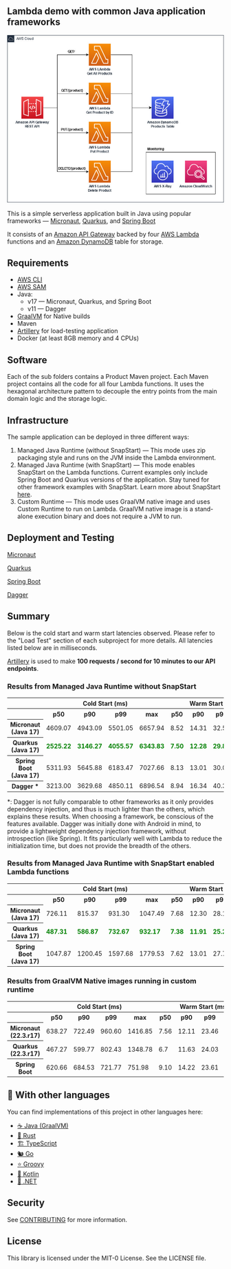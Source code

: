 ## Lambda demo with common Java application frameworks

![Architecture Diagram](imgs/diagram.jpg)

This is a simple serverless application built in Java using popular frameworks — [Micronaut](https://micronaut.io/),
[Quarkus](https://quarkus.io/), and [Spring Boot](https://spring.io/projects/spring-boot)

It consists of an [Amazon API Gateway](https://aws.amazon.com/api-gateway/) backed by four [AWS Lambda](https://aws.amazon.com/lambda/)
functions and an [Amazon DynamoDB](https://aws.amazon.com/dynamodb/) table for storage.

## Requirements

- [AWS CLI](https://aws.amazon.com/cli/)
- [AWS SAM](https://aws.amazon.com/serverless/sam/)
- Java:
  - v17 — Micronaut, Quarkus, and Spring Boot
  - v11 — Dagger
- [GraalVM](https://www.graalvm.org/) for Native builds
- Maven
- [Artillery](https://www.artillery.io/) for load-testing application
- Docker (at least 8GB memory and 4 CPUs)

## Software
Each of the sub folders contains a Product Maven project.
Each Maven project contains all the code for all four Lambda functions.
It uses the hexagonal architecture pattern to decouple the entry points from the main domain logic
and the storage logic.

## Infrastructure

The sample application can be deployed in three different ways:
1. Managed Java Runtime (without SnapStart) — This mode uses zip packaging style and runs on the JVM inside the Lambda environment.
2. Managed Java Runtime (with SnapStart) — This mode enables SnapStart on the Lambda functions.
   Current examples only include Spring Boot and Quarkus versions of the application.
Stay tuned for other framework examples with SnapStart.
   Learn more about SnapStart [here](https://docs.aws.amazon.com/lambda/latest/dg/snapstart.html).
3. Custom Runtime — This mode uses GraalVM native image and uses Custom Runtime to run on Lambda. 
   GraalVM native image is a stand-alone execution binary and does not require a JVM to run.

## Deployment and Testing

[Micronaut](micronaut)

[Quarkus](quarkus)

[Spring Boot](springboot)

[Dagger](dagger)

## Summary
Below is the cold start and warm start latencies observed.
Please refer to the "Load Test" section of each subproject for more details.
All latencies listed below are in milliseconds.

[Artillery](https://www.artillery.io/) is used to make **100 requests / second for 10 minutes to our API endpoints**.

### Results from Managed Java Runtime without SnapStart

<table class="table-bordered">
        <tr>
            <th colspan="1" style="text-align:center;"></th>
            <th colspan="4" style="text-align:center;">Cold Start (ms)</th>
            <th colspan="4" style="text-align:center;">Warm Start (ms)</th>           
        </tr>
        <tr>
            <th></th>
            <th scope="col">p50</th>
            <th scope="col">p90</th>
            <th scope="col">p99</th>
            <th scope="col">max</th>
            <th scope="col">p50</th>
            <th scope="col">p90</th>
            <th scope="col">p99</th>
            <th scope="col">max</th>
        </tr>        
        <tr>
            <th>Micronaut (Java 17)</th>
            <td>4609.07</td>
            <td>4943.09</td>
            <td>5501.05</td>
            <td>6657.94</td>
            <td>8.52</td>
            <td>14.31</td>
            <td>32.52</td>
            <td>314.99</td>
        </tr>
        <tr>
            <th>Quarkus (Java 17)</th>
            <td><b style="color: green">2525.22</b></td>
            <td><b style="color: green">3146.27</b></td>
            <td><b style="color: green">4055.57</b></td>
            <td><b style="color: green">6343.83</b></td>
            <td><b style="color: green">7.50</b></td>
            <td><b style="color: green">12.28</b></td>
            <td><b style="color: green">29.87</b></td>
            <td><b style="color: green">231.52</b></td>
        </tr>
        <tr>
            <th>Spring Boot (Java 17)</th>
            <td>5311.93</td>
            <td>5645.88</td>
            <td>6183.47</td>
            <td>7027.66</td>
            <td>8.13</td>
            <td>13.01</td>
            <td>30.03</td>
            <td>251.27</td>
        </tr>
        <tr>
            <th>Dagger *</th>
            <td>3213.00</td>
            <td>3629.68</td>
            <td>4850.11</td>
            <td>6896.54</td>
            <td>8.94</td>
            <td>16.34</td>
            <td>40.38</td>
            <td>292.20</td>
        </tr>
</table>
*: Dagger is not fully comparable to other frameworks as it only provides dependency injection, and thus is much lighter than the others, which explains these results.
When choosing a framework, be conscious of the features available. Dagger was initially done with Android in mind, to provide a lightweight dependency injection framework, without introspection (like Spring). 
It fits particularly well with Lambda to reduce the initialization time, but does not provide the breadth of the others.

### Results from Managed Java Runtime with SnapStart enabled Lambda functions

<table class="table-bordered">
        <tr>
            <th colspan="1" style="text-align:center;"></th>
            <th colspan="4" style="text-align:center;">Cold Start (ms)</th>
            <th colspan="4" style="text-align:center;">Warm Start (ms)</th>           
        </tr>
        <tr>
            <th></th>
            <th scope="col">p50</th>
            <th scope="col">p90</th>
            <th scope="col">p99</th>
            <th scope="col">max</th>
            <th scope="col">p50</th>
            <th scope="col">p90</th>
            <th scope="col">p99</th>
            <th scope="col">max</th>
        </tr>
        <tr>
            <th>Micronaut (Java 17)</th>
            <td>726.11</td>
            <td>815.37</td>
            <td>931.30</td>
            <td>1047.49</td>
            <td>7.68</td>
            <td>12.30</td>
            <td>28.18</td>
            <td>244.82</td>
        </tr>
        <tr>
            <th>Quarkus (Java 17)</th>
            <td><b style="color: green">487.31</b></td>
            <td><b style="color: green">586.87</b></td>
            <td><b style="color: green">732.67</b></td>
            <td><b style="color: green">932.17</b></td>
            <td><b style="color: green">7.38</b></td>
            <td><b style="color: green">11.91</b></td>
            <td><b style="color: green">25.20</b></td>
            <td><b style="color: green">147.26</b></td>
        </tr>
        <tr>
            <th>Spring Boot (Java 17)</th>
            <td>1047.87</td>
            <td>1200.45</td>
            <td>1597.68</td>
            <td>1779.53</td>
            <td>7.62</td>
            <td>13.01</td>
            <td>27.73</td>
            <td>262.25</td>
        </tr>
</table>


### Results from GraalVM Native images running in custom runtime

<table class="table-bordered">
        <tr>
            <th colspan="1" style="text-align:center;"></th>
            <th colspan="4" style="text-align:center;">Cold Start (ms)</th>
            <th colspan="4" style="text-align:center;">Warm Start (ms)</th>           
        </tr>
        <tr>
            <th></th>
            <th scope="col">p50</th>
            <th scope="col">p90</th>
            <th scope="col">p99</th>
            <th scope="col">max</th>
            <th scope="col">p50</th>
            <th scope="col">p90</th>
            <th scope="col">p99</th>
            <th scope="col">max</th>
        </tr>        
        <tr>
            <th>Micronaut (22.3.r17)</th>
            <td>638.27</td>
            <td>722.49</td>
            <td>960.60</td>
            <td>1416.85</td>
            <td>7.56</td>
            <td>12.11</td>
            <td>23.46</td>
            <td>1029.55</td>
        </tr>
        <tr>
            <th>Quarkus (22.3.r17)</th>
            <td>467.27</td>
            <td>599.77</td>
            <td>802.43</td>
            <td>1348.78</td>
            <td>6.7</td>
            <td>11.63</td>
            <td>24.03</td>
            <td>168.47</td>
        </tr>
        <tr>
            <th>Spring Boot</th>
            <td>620.66</td>
            <td>684.53</td>
            <td>721.77</td>
            <td>751.98</td>
            <td>9.10</td>
            <td>14.22</td>
            <td>23.61</td>
            <td>259.16</td>
        </tr>
</table>

## 👀 With other languages

You can find implementations of this project in other languages here:

* [☕ Java (GraalVM)](https://github.com/aws-samples/serverless-graalvm-demo)
* [🦀 Rust](https://github.com/aws-samples/serverless-rust-demo)
* [🏗️ TypeScript](https://github.com/aws-samples/serverless-typescript-demo)
* [🐿️ Go](https://github.com/aws-samples/serverless-go-demo)
* [⭐ Groovy](https://github.com/aws-samples/serverless-groovy-demo)
* [🤖 Kotlin](https://github.com/aws-samples/serverless-kotlin-demo)
* [🥅 .NET](https://github.com/aws-samples/serverless-dotnet-demo)

## Security

See [CONTRIBUTING](CONTRIBUTING.md#security-issue-notifications) for more information.

## License

This library is licensed under the MIT-0 License. See the LICENSE file.
